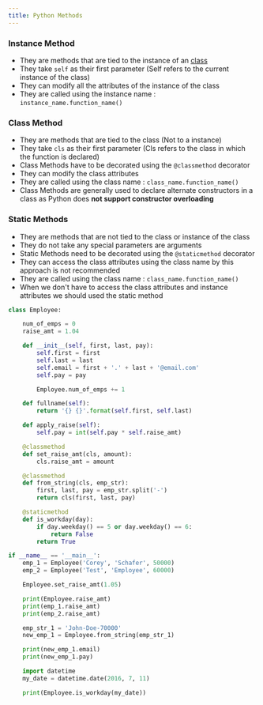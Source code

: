 ```yaml
---
title: Python Methods
---
```


### Instance Method

* They are methods that are tied to the instance of an [class](Python%20Classes.md)
* They take `self` as their first parameter (Self refers to the current instance of the class)
* They can modify all the attributes of the instance of the class
* They are called using the instance name : `instance_name.function_name()`

### Class Method

* They are methods that are tied to the class (Not to a instance)
* They take `cls` as their first parameter (Cls refers to the class in which the function is declared)
* Class Methods have to be decorated using the `@classmethod` decorator
* They can modify the class attributes
* They are called using the class name : `class_name.function_name()`
* Class Methods are generally used to declare alternate constructors in a class as Python does **not support constructor overloading**

### Static Methods

* They are methods that are not tied to the class or instance of the class
* They do not take any special parameters are arguments
* Static Methods need to be decorated using the `@staticmethod` decorator
* They can access the class attributes using the class name by this approach is not recommended
* They are called using the class name : `class_name.function_name()`
* When we don't have to access the class attributes and instance attributes we should used the static method

````python
class Employee:

    num_of_emps = 0
    raise_amt = 1.04

    def __init__(self, first, last, pay):
        self.first = first
        self.last = last
        self.email = first + '.' + last + '@email.com'
        self.pay = pay

        Employee.num_of_emps += 1

    def fullname(self):
        return '{} {}'.format(self.first, self.last)

    def apply_raise(self):
        self.pay = int(self.pay * self.raise_amt)

    @classmethod
    def set_raise_amt(cls, amount):
        cls.raise_amt = amount

    @classmethod
    def from_string(cls, emp_str):
        first, last, pay = emp_str.split('-')
        return cls(first, last, pay)

    @staticmethod
    def is_workday(day):
        if day.weekday() == 5 or day.weekday() == 6:
            return False
        return True

if __name__ == '__main__':
	emp_1 = Employee('Corey', 'Schafer', 50000)
	emp_2 = Employee('Test', 'Employee', 60000)

	Employee.set_raise_amt(1.05)

	print(Employee.raise_amt)
	print(emp_1.raise_amt)
	print(emp_2.raise_amt)

	emp_str_1 = 'John-Doe-70000'
	new_emp_1 = Employee.from_string(emp_str_1)

	print(new_emp_1.email)
	print(new_emp_1.pay)

	import datetime
	my_date = datetime.date(2016, 7, 11)

	print(Employee.is_workday(my_date))
````
